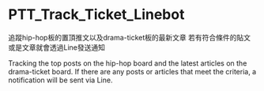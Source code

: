 # PTT_Track_Ticket_Linebot

追蹤hip-hop板的置頂推文以及drama-ticket板的最新文章
若有符合條件的貼文或是文章就會透過Line發送通知

Tracking the top posts on the hip-hop board and the latest articles on the drama-ticket board. If there are any posts or articles that meet the criteria, a notification will be sent via Line.
